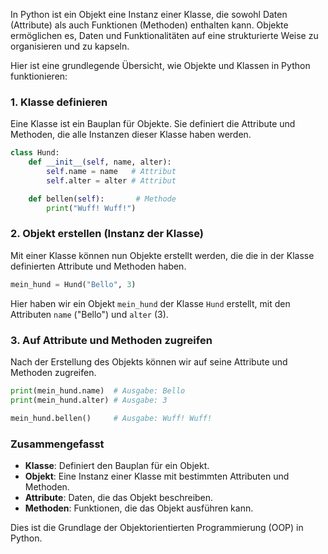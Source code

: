 In Python ist ein Objekt eine Instanz einer Klasse, die sowohl Daten (Attribute) als auch Funktionen (Methoden) enthalten kann. Objekte ermöglichen es, Daten und Funktionalitäten auf eine strukturierte Weise zu organisieren und zu kapseln.

Hier ist eine grundlegende Übersicht, wie Objekte und Klassen in Python funktionieren:

### 1. Klasse definieren
Eine Klasse ist ein Bauplan für Objekte. Sie definiert die Attribute und Methoden, die alle Instanzen dieser Klasse haben werden.

```python
class Hund:
    def __init__(self, name, alter):
        self.name = name   # Attribut
        self.alter = alter # Attribut

    def bellen(self):       # Methode
        print("Wuff! Wuff!")
```

### 2. Objekt erstellen (Instanz der Klasse)
Mit einer Klasse können nun Objekte erstellt werden, die die in der Klasse definierten Attribute und Methoden haben.

```python
mein_hund = Hund("Bello", 3)
```

Hier haben wir ein Objekt `mein_hund` der Klasse `Hund` erstellt, mit den Attributen `name` ("Bello") und `alter` (3).

### 3. Auf Attribute und Methoden zugreifen
Nach der Erstellung des Objekts können wir auf seine Attribute und Methoden zugreifen.

```python
print(mein_hund.name)  # Ausgabe: Bello
print(mein_hund.alter) # Ausgabe: 3

mein_hund.bellen()     # Ausgabe: Wuff! Wuff!
```

### Zusammengefasst
- **Klasse**: Definiert den Bauplan für ein Objekt.
- **Objekt**: Eine Instanz einer Klasse mit bestimmten Attributen und Methoden.
- **Attribute**: Daten, die das Objekt beschreiben.
- **Methoden**: Funktionen, die das Objekt ausführen kann.

Dies ist die Grundlage der Objektorientierten Programmierung (OOP) in Python.